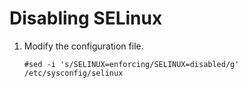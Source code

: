 # Disabling SELinux<a name="EN-US_TOPIC_0230704894"></a>

1.  Modify the configuration file.

    ```
    #sed -i 's/SELINUX=enforcing/SELINUX=disabled/g' /etc/sysconfig/selinux
    ```


